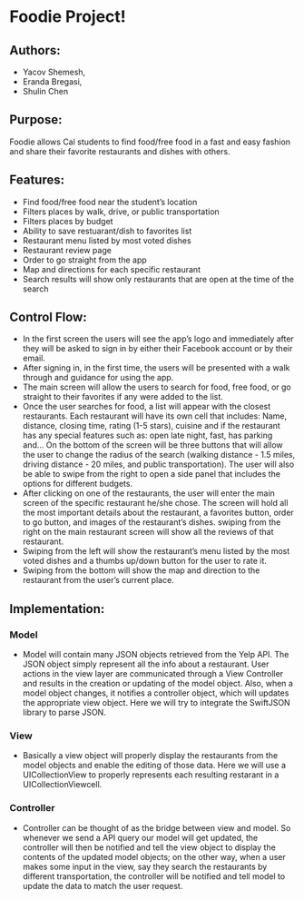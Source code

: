 # Foodie Project!
## Authors: 
- Yacov Shemesh,
- Eranda Bregasi, 
- Shulin Chen

## Purpose: 
Foodie allows Cal students to find food/free food in a fast and easy fashion and share their favorite restaurants and dishes with others.

## Features:
- Find food/free food near the student’s location
- Filters places by walk, drive, or public transportation
- Filters places by budget
- Ability to save restuarant/dish to favorites list
- Restaurant menu listed by most voted dishes
- Restaurant review page
- Order to go straight from the app
- Map and directions for each specific restaurant
- Search results will show only restaurants that are open at the time of the search

## Control Flow:
- In the first screen the users will see the app’s logo and immediately after they will be asked to sign in by either their Facebook account or by their email. 
- After signing in, in the first time, the users will be presented with a walk through and guidance for using  the app.
- The main screen will allow the users to search for food, free food, or go straight to their favorites if any were added to the list.
- Once the user searches for food, a list will appear with the closest restaurants. Each restaurant will have its own cell that includes: Name, distance, closing time, rating (1-5 stars), cuisine and if the restaurant has any special features such as: open late night, fast, has parking and… On the bottom of the screen will be three buttons that will allow the user to change the radius of the search (walking distance - 1.5 miles, driving distance - 20 miles, and public transportation). The user will also be able to swipe from the right to open a side panel that includes the options for different budgets.
- After clicking on one of the restaurants, the user will enter the main screen of the specific restaurant he/she chose. The screen will hold all the most important details about the restaurant, a favorites button, order to go button, and images of the restaurant’s dishes.
swiping from the right on the main restaurant screen will show all the reviews of that restaurant.
- Swiping from the left will show the restaurant’s menu listed by the most voted dishes and a thumbs up/down button for the user to rate it.
- Swiping from the bottom will show the map and direction to the restaurant from the user’s current place.



## Implementation:

### Model
   - Model will contain many JSON objects retrieved from the Yelp API. The JSON object simply represent all the info about a restaurant. User actions in the view layer are communicated through a View Controller and results in the creation or updating of the model object. Also, when a model object changes, it notifies a controller object, which will updates the appropriate view object. Here we will try to integrate the SwiftJSON library to parse JSON.

### View
   - Basically a view object will properly display the restaurants from the model objects and enable the editing of those data. Here we will use  a UICollectionView to properly represents each resulting restarant in a UICollectionViewcell. 

### Controller
-  Controller can be thought of as the bridge between view and model. So whenever we send a API query our model will get updated, the controller will then be notified and tell the view object to display the contents of the updated model objects; on the other way, when a user makes some input in the view, say they search the restaurants by different transportation, the controller will be notified and tell model to update the data to match the user request.
    
